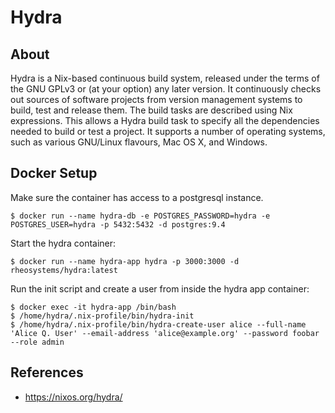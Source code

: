 # Hydra

## About

Hydra is a Nix-based continuous build system, released under the terms
of the GNU GPLv3 or (at your option) any later version. It
continuously checks out sources of software projects from version
management systems to build, test and release them. The build tasks
are described using Nix expressions. This allows a Hydra build task to
specify all the dependencies needed to build or test a project. It
supports a number of operating systems, such as various GNU/Linux
flavours, Mac OS X, and Windows.


## Docker Setup

Make sure the container has access to a postgresql instance.

`$ docker run --name hydra-db -e POSTGRES_PASSWORD=hydra -e POSTGRES_USER=hydra -p 5432:5432 -d postgres:9.4`


Start the hydra container:

`$ docker run --name hydra-app hydra -p 3000:3000 -d rheosystems/hydra:latest`


Run the init script and create a user from inside the hydra app container:

`$ docker exec -it hydra-app /bin/bash`  
`$ /home/hydra/.nix-profile/bin/hydra-init`  
`$ /home/hydra/.nix-profile/bin/hydra-create-user alice --full-name 'Alice Q. User' --email-address 'alice@example.org' --password foobar --role admin`

## References

- https://nixos.org/hydra/
